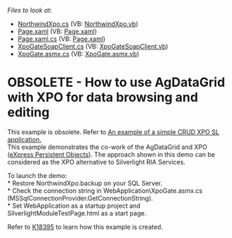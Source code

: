 <!-- default file list -->
*Files to look at*:

* [NorthwindXpo.cs](./CS/SilverlightModule/NorthwindXpo.cs) (VB: [NorthwindXpo.vb](./VB/SilverlightModule/NorthwindXpo.vb))
* [Page.xaml](./CS/SilverlightModule/Page.xaml) (VB: [Page.xaml](./VB/SilverlightModule/Page.xaml))
* [Page.xaml.cs](./CS/SilverlightModule/Page.xaml.cs) (VB: [Page.xaml](./VB/SilverlightModule/Page.xaml))
* [XpoGateSoapClient.cs](./CS/SilverlightModule/XpoGateSoapClient.cs) (VB: [XpoGateSoapClient.vb](./VB/SilverlightModule/XpoGateSoapClient.vb))
* [XpoGate.asmx.cs](./CS/WebApplication/XpoGate.asmx.cs) (VB: [XpoGate.asmx.vb](./VB/WebApplication/XpoGate.asmx.vb))
<!-- default file list end -->
# OBSOLETE - How to use AgDataGrid with XPO for data browsing and editing


<p>This example is obsolete. Refer to <a href="https://www.devexpress.com/Support/Center/p/E3883">An example of a simple CRUD XPO SL application</a><u>.</u><br />
This example demonstrates the co-work of the AgDataGrid and XPO (<a href="http://www.devexpress.com/xpo"><u>eXpress Persistent Objects</u></a>). The approach shown in this demo can be considered as the XPO alternative to Silverlight RIA Services.</p><p>To launch the demo:<br />
* Restore NorthwindXpo.backup on your SQL Server.<br />
* Check the connection string in WebApplication\XpoGate.asmx.cs (MSSqlConnectionProvider.GetConnectionString).<br />
* Set WebApplication as a startup project and SilverlightModuleTestPage.html as a start page.</p><p>Refer to <a href="https://www.devexpress.com/Support/Center/p/K18395">K18395</a> to learn how this example is created.</p>

<br/>


